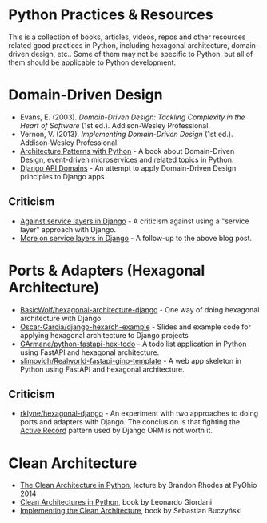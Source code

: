# Python Practices & Resources

This is a collection of books, articles, videos, repos and other resources related good practices in Python, including hexagonal architecture, domain-driven design, etc.. Some of them may not be specific to Python, but all of them should be applicable to Python development.

# Domain-Driven Design

* Evans, E. (2003). *Domain-Driven Design: Tackling Complexity in the Heart of Software* (1st ed.). Addison-Wesley Professional.
* Vernon, V. (2013). *Implementing Domain-Driven Design* (1st ed.). Addison-Wesley Professional.
* [Architecture Patterns with Python](https://www.cosmicpython.com/book/preface.html) - A book about Domain-Driven Design, event-driven microservices and related topics in Python.
* [Django API Domains](https://github.com/phalt/django-api-domains) - An attempt to apply Domain-Driven Design principles to Django apps.

## Criticism

* [Against service layers in Django](https://www.b-list.org/weblog/2020/mar/16/no-service/) - A criticism against using a "service layer" approach with Django.
* [More on service layers in Django](https://www.b-list.org/weblog/2020/mar/23/still-no-service/) - A follow-up to the above blog post.

# Ports & Adapters (Hexagonal Architecture)

* [BasicWolf/hexagonal-architecture-django](https://github.com/BasicWolf/hexagonal-architecture-django) - One way of doing hexagonal architecture with Django
* [Oscar-Garcia/django-hexarch-example](https://github.com/Oscar-Garcia/django-hexarch-example) - Slides and example code for applying hexagonal architecture to Django projects
* [GArmane/python-fastapi-hex-todo](https://github.com/GArmane/python-fastapi-hex-todo) - A todo list application in Python using FastAPI and hexagonal architecture.
* [slimovich/Realworld-fastapi-gino-template](https://github.com/slimovich/Realworld-fastapi-gino-template) - A web app skeleton in Python using FastAPI and hexagonal architecture.

## Criticism

* [rklyne/hexagonal-django](https://github.com/rklyne/hexagonal-django) - An experiment with two approaches to doing ports and adapters with Django. The conclusion is that fighting the [Active Record](https://www.martinfowler.com/eaaCatalog/activeRecord.html) pattern used by Django ORM is not worth it.

# Clean Architecture

* [The Clean Architecture in Python](https://www.youtube.com/watch?v=DJtef410XaM), lecture by Brandon Rhodes at PyOhio 2014
* [Clean Architectures in Python](https://www.pycabook.com), book by Leonardo Giordani
* [Implementing the Clean Architecture](https://leanpub.com/implementing-the-clean-architecture), book by Sebastian Buczyński
